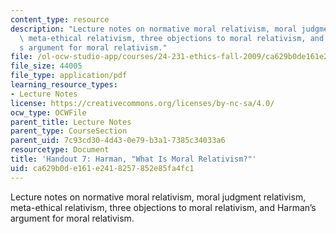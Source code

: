 ```yaml
---
content_type: resource
description: "Lecture notes on normative moral relativism, moral judgment relativism,\
  \ meta-ethical relativism, three objections to moral relativism, and Harman\u2019\
  s argument for moral relativism."
file: /ol-ocw-studio-app/courses/24-231-ethics-fall-2009/ca629b0de161e2418257852e85fa4fc1_MIT24_231F09_lec08.pdf
file_size: 44005
file_type: application/pdf
learning_resource_types:
- Lecture Notes
license: https://creativecommons.org/licenses/by-nc-sa/4.0/
ocw_type: OCWFile
parent_title: Lecture Notes
parent_type: CourseSection
parent_uid: 7c93cd30-4d43-0e79-b3a1-7385c34033a6
resourcetype: Document
title: 'Handout 7: Harman, "What Is Moral Relativism?"'
uid: ca629b0d-e161-e241-8257-852e85fa4fc1
---
```

Lecture notes on normative moral relativism, moral judgment relativism, meta-ethical relativism, three objections to moral relativism, and Harman’s argument for moral relativism.